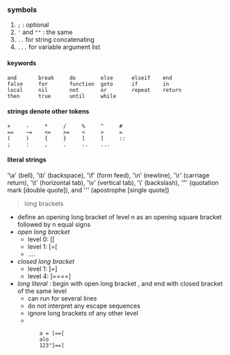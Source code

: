 ###  symbols
1. `;` : optional
2. `'` and `""` : the same
3. `..` for string concatenating
4. `...` for  variable argument list 

#### keywords 

    and       break     do        else      elseif    end
    false     for       function  goto      if        in
    local     nil       not       or        repeat    return
    then      true      until     while

#### strings denote other tokens

    +     -     *     /     %     ^     #
    ==    ~=    <=    >=    <     >     =
    (     )     {     }     [     ]     ::
    ;     :     ,     .     ..    ...

#### literal strings

  '\a' (bell), '\b' (backspace), '\f' (form feed), '\n' (newline), '\r' (carriage return), '\t' (horizontal tab), '\v' (vertical tab), '\\' (backslash), '\"' (quotation mark [double quote]), and '\'' (apostrophe [single quote])

>long brackets
  + define an opening long bracket of level n as an opening square bracket followed by n equal signs
  + *open long bracket* 
    * level 0: [[ 
    * level 1: [=[
    * ....
  + *closed long bracket* 
    * level 1: ]=]
    * level 4: ]====]
  + *long literal* : begin with open long bracket , and end with closed bracket of the same level
    + can run for several lines
    * do not interpret any escape sequences
    * ignore long brackets of any other level
    * 
    <code>
           a = [==[
           alo
           123"]==]
    </code>
    





